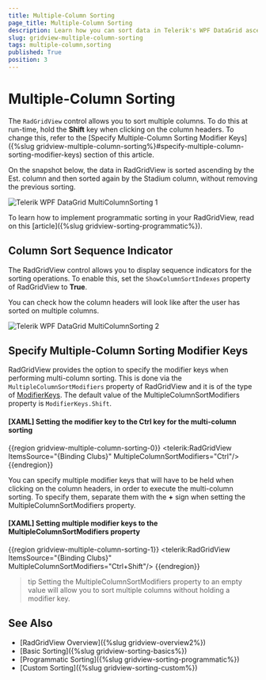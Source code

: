 ```yaml
---
title: Multiple-Column Sorting
page_title: Multiple-Column Sorting
description: Learn how you can sort data in Telerik's WPF DataGrid ascending by the Est. column and then sort again by the Stadium column without removing previous sorting.
slug: gridview-multiple-column-sorting
tags: multiple-column,sorting
published: True
position: 3
---
```


# Multiple-Column Sorting

The `RadGridView` control allows you to sort multiple columns. To do this at run-time, hold the __Shift__ key when clicking on the column headers. To change this, refer to the [Specify Multiple-Column Sorting Modifier Keys]({%slug gridview-multiple-column-sorting%}#specify-multiple-column-sorting-modifier-keys) section of this article.

On the snapshot below, the data in RadGridView is sorted ascending by the Est. column and then sorted again by the Stadium column, without removing the previous sorting.
       
![Telerik WPF DataGrid MultiColumnSorting 1](images/RadGridView_MultiColumnSorting_1.png)

To learn how to implement programmatic sorting in your RadGridView, read on this [article]({%slug gridview-sorting-programmatic%}).

## Column Sort Sequence Indicator

The RadGridView control allows you to display sequence indicators for the sorting operations. To enable this, set the `ShowColumnSortIndexes` property of RadGridView to __True__. 

You can check how the column headers will look like after the user has sorted on multiple columns.

![Telerik WPF DataGrid MultiColumnSorting 2](images/RadGridView_MultiColumnSorting_2.png)

## Specify Multiple-Column Sorting Modifier Keys

RadGridView provides the option to specify the modifier keys when performing multi-column sorting. This is done via the `MultipleColumnSortModifiers` property of RadGridView and it is of the type of [ModifierKeys](https://learn.microsoft.com/en-us/dotnet/api/system.windows.input.modifierkeys?view=windowsdesktop-8.0). The default value of the MultipleColumnSortModifiers property is `ModifierKeys.Shift`.

#### __[XAML] Setting the modifier key to the Ctrl key for the multi-column sorting__
{{region gridview-multiple-column-sorting-0}}
    <telerik:RadGridView ItemsSource="{Binding Clubs}" MultipleColumnSortModifiers="Ctrl"/>
{{endregion}}

You can specify multiple modifier keys that will have to be held when clicking on the column headers, in order to execute the multi-column sorting. To specify them, separate them with the __+__ sign when setting the MultipleColumnSortModifiers property.

#### __[XAML] Setting multiple modifier keys to the MultipleColumnSortModifiers property__
{{region gridview-multiple-column-sorting-1}}
    <telerik:RadGridView ItemsSource="{Binding Clubs}" MultipleColumnSortModifiers="Ctrl+Shift"/>
{{endregion}}

>tip Setting the MultipleColumnSortModifiers property to an empty value will allow you to sort multiple columns without holding a modifier key.

## See Also
 * [RadGridView Overview]({%slug gridview-overview2%})
 * [Basic Sorting]({%slug gridview-sorting-basics%})
 * [Programmatic Sorting]({%slug gridview-sorting-programmatic%})
 * [Custom Sorting]({%slug gridview-sorting-custom%})